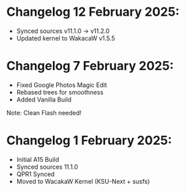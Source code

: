 # Changelog 12 February 2025:

- Synced sources v11.1.0 -> v11.2.0
- Updated kernel to WakacaW v1.5.5

# Changelog 7 February 2025:

- Fixed Google Photos Magic Edit
- Rebased trees for smoothness
- Added Vanilla Build

Note: Clean Flash needed!

# Changelog 1 February 2025:

- Initial A15 Build
- Synced sources 11.1.0
- QPR1 Synced
- Moved to WacakaW Kernel (KSU-Next + susfs)

